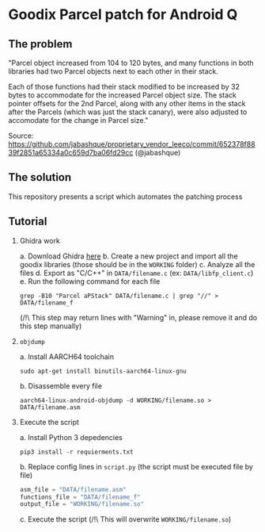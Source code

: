 # Goodix Parcel patch for Android Q

## The problem

"Parcel object increased from 104 to 120 bytes, and many functions in
both libraries had two Parcel objects next to each other in their stack.

Each of those functions had their stack modified to be increased by
32 bytes to accommodate for the increased Parcel object size. The stack
pointer offsets for the 2nd Parcel, along with any other items in the
stack after the Parcels (which was just the stack canary), were also
adjusted to accomodate for the change in Parcel size."

Source: https://github.com/jabashque/proprietary_vendor_leeco/commit/652378f8839f2851a65334a0c659d7ba06fd29cc (@jabashque)

## The solution 

This repository presents a script which automates the patching process

## Tutorial

1. Ghidra work

	a. Download Ghidra [here](https://ghidra-sre.org/)
	b. Create a new project and import all the goodix libraries (those should be in the `WORKING` folder)
	c. Analyze all the files
	d. Export as "C/C++" in `DATA/filename.c` (ex: `DATA/libfp_client.c`)
	e. Run the following command for each file
	```shell
	grep -B10 "Parcel aPStack" DATA/filename.c | grep "//" > DATA/filename_f
	```
	(/!\ This step may return lines with "Warning" in, please remove it and do this step manually)
2. `objdump`

	a. Install AARCH64 toolchain
	```shell
	sudo apt-get install binutils-aarch64-linux-gnu
	```
	b. Disassemble every file
	```shell
	aarch64-linux-android-objdump -d WORKING/filename.so > DATA/filename.asm
	```
3. Execute the script

	a. Install Python 3 depedencies
	```shell
	pip3 install -r requierments.txt
	```
	b. Replace config lines in `script.py` (the script must be executed file by file)
	```python
	asm_file = "DATA/filename.asm"
	functions_file = "DATA/filename_f"
	output_file = "WORKING/filename.so"
	```
	c. Execute the script (/!\ This will overwrite `WORKING/filename.so`)
